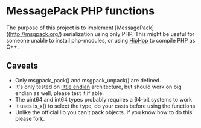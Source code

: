 MessagePack PHP functions
=============

The purpose of this project is to implement [MessagePack]((http://msgpack.org/) serialization using only PHP. This might be useful for someone unable to install php-modules, or using [HipHop](https://github.com/facebook/hiphop-php) to compile PHP as C++.  

Caveats
-----

 - Only msgpack_pack() and msgpack_unpack() are defined.
 - It's only tested on [little endian](http://en.wikipedia.org/wiki/Endianness) architecture, but should work on big endian as well, please test it if able. 
 - The uint64 and int64 types probably requires a 64-bit systems to work
 - It uses is_x() to select the type, do your casts before using the functions
 - Unlike the official lib you can't pack objects. If you know how to do this please fork.